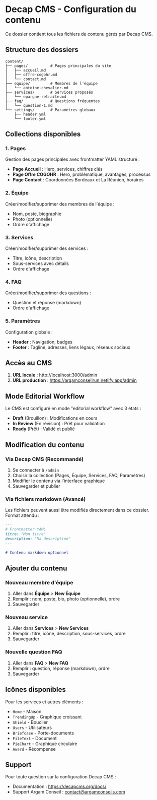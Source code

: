 # Decap CMS - Configuration du contenu

Ce dossier contient tous les fichiers de contenu gérés par Decap CMS.

## Structure des dossiers

```
content/
├── pages/          # Pages principales du site
│   ├── accueil.md
│   ├── offre-cogohr.md
│   └── contact.md
├── equipe/         # Membres de l'équipe
│   └── antoine-chevalier.md
├── services/       # Services proposés
│   └── epargne-retraite.md
├── faq/            # Questions fréquentes
│   └── question-1.md
└── settings/       # Paramètres globaux
    ├── header.yml
    └── footer.yml
```

## Collections disponibles

### 1. Pages
Gestion des pages principales avec frontmatter YAML structuré :
- **Page Accueil** : Hero, services, chiffres clés
- **Page Offre COGOHR** : Hero, problématique, avantages, processus
- **Page Contact** : Coordonnées Bordeaux et La Réunion, horaires

### 2. Équipe
Créer/modifier/supprimer des membres de l'équipe :
- Nom, poste, biographie
- Photo (optionnelle)
- Ordre d'affichage

### 3. Services
Créer/modifier/supprimer des services :
- Titre, icône, description
- Sous-services avec détails
- Ordre d'affichage

### 4. FAQ
Créer/modifier/supprimer des questions :
- Question et réponse (markdown)
- Ordre d'affichage

### 5. Paramètres
Configuration globale :
- **Header** : Navigation, badges
- **Footer** : Tagline, adresses, liens légaux, réseaux sociaux

## Accès au CMS

1. **URL locale** : http://localhost:3000/admin
2. **URL production** : https://argamconseilrun.netlify.app/admin

## Mode Editorial Workflow

Le CMS est configuré en mode "editorial workflow" avec 3 états :
- **Draft** (Brouillon) : Modifications en cours
- **In Review** (En révision) : Prêt pour validation
- **Ready** (Prêt) : Validé et publié

## Modification du contenu

### Via Decap CMS (Recommandé)
1. Se connecter à `/admin`
2. Choisir la collection (Pages, Équipe, Services, FAQ, Paramètres)
3. Modifier le contenu via l'interface graphique
4. Sauvegarder et publier

### Via fichiers markdown (Avancé)
Les fichiers peuvent aussi être modifiés directement dans ce dossier.
Format attendu :
```markdown
---
# Frontmatter YAML
titre: "Mon titre"
description: "Ma description"
---

# Contenu markdown optionnel
```

## Ajouter du contenu

### Nouveau membre d'équipe
1. Aller dans **Équipe** > **New Équipe**
2. Remplir : nom, poste, bio, photo (optionnelle), ordre
3. Sauvegarder

### Nouveau service
1. Aller dans **Services** > **New Services**
2. Remplir : titre, icône, description, sous-services, ordre
3. Sauvegarder

### Nouvelle question FAQ
1. Aller dans **FAQ** > **New FAQ**
2. Remplir : question, réponse (markdown), ordre
3. Sauvegarder

## Icônes disponibles

Pour les services et autres éléments :
- `Home` - Maison
- `TrendingUp` - Graphique croissant
- `Shield` - Bouclier
- `Users` - Utilisateurs
- `Briefcase` - Porte-documents
- `FileText` - Document
- `PieChart` - Graphique circulaire
- `Award` - Récompense

## Support

Pour toute question sur la configuration Decap CMS :
- Documentation : https://decapcms.org/docs/
- Support Argam Conseil : contact@argamconseils.com
